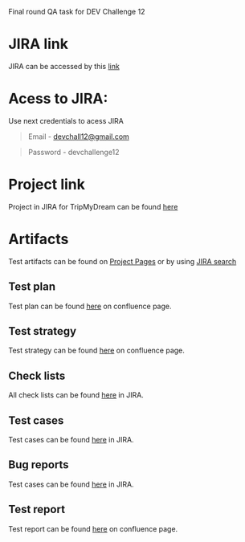 Final round QA task for DEV Challenge 12

# JIRA link
JIRA can be accessed by this [link](https://ctrrep.atlassian.net)

# Acess to JIRA:
Use next credentials to acess JIRA
>Email - devchall12@gmail.com

>Password - devchallenge12

# Project link
Project in JIRA for TripMyDream can be found [here](https://ctrrep.atlassian.net/projects/TMD)

# Artifacts
Test artifacts can be found on [Project Pages](https://ctrrep.atlassian.net/projects/TMD?selectedItem=com.atlassian.jira.jira-projects-plugin:project-pages-page) or by using [JIRA search](https://ctrrep.atlassian.net/issues/?jql=order%20by%20created%20DESC)
## Test plan
Test plan can be found [here](https://ctrrep.atlassian.net/wiki/spaces/TRIP/pages/425986/Test+Plan?atlOrigin=eyJpIjoiNzA2NjM0MzBjNDQwNDhjNzljOTMxMjcxYmYyNzlmNzAiLCJwIjoiYyJ9) on confluence page.
## Test strategy
Test strategy can be found [here](https://ctrrep.atlassian.net/wiki/spaces/TRIP/pages/32977/Test+Strategy?atlOrigin=eyJpIjoiYWYzMzY2YWViZTRiNDYxZWJjZjYwODU1YzI5MTYxMmEiLCJwIjoiYyJ9) on confluence page.
## Check lists
All check lists can be found [here](https://ctrrep.atlassian.net/projects/TMD?selectedItem=com.thed.zephyr.je__project-centric-view-tests-page&testsTab=test-cycles-tab) in JIRA.
## Test cases
Test cases can be found [here](https://ctrrep.atlassian.net/issues/?jql=project%3D10000%20AND%20issuetype%3DTest) in JIRA.
## Bug reports
Test cases can be found [here](https://ctrrep.atlassian.net/issues/?filter=-4&jql=issuetype%20%3D%20Bug) in JIRA.
## Test report
Test report can be found [here](https://ctrrep.atlassian.net/wiki/spaces/TRIP/pages/524290/Test+Report?atlOrigin=eyJpIjoiN2JkY2UxNmUzNjEyNDVmMmI2ODM5YTdkOTVjZmM2YzciLCJwIjoiYyJ9) on confluence page.
